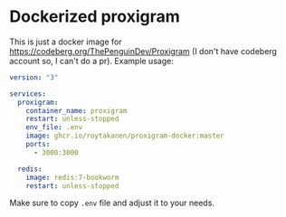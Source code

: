 # Dockerized proxigram

This is just a docker image for https://codeberg.org/ThePenguinDev/Proxigram (I don't have codeberg account so, I can't do a pr). Example usage:

```yml
version: "3"

services:
  proxigram:
    container_name: proxigram
    restart: unless-stopped
    env_file: .env
    image: ghcr.io/roytakanen/proxigram-docker:master
    ports:
      - 3000:3000

  redis:
    image: redis:7-bookworm
    restart: unless-stopped
```

Make sure to copy `.env` file and adjust it to your needs. 